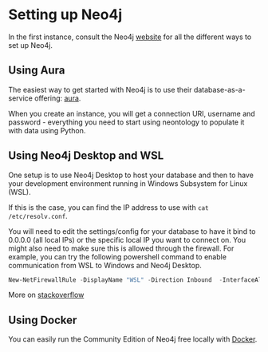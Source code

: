# Setting up Neo4j

In the first instance, consult the Neo4j [website](https://neo4j.com) for all the different ways to set up Neo4j.

## Using Aura

The easiest way to get started with Neo4j is to use their database-as-a-service offering: [aura](https://neo4j.com/cloud/platform/aura-graph-database/).

When you create an instance, you will get a connection URI, username and password - everything you need to start using neontology to populate it with data using Python.

## Using Neo4j Desktop and WSL

One setup is to use Neo4j Desktop to host your database and then to have your development environment running in Windows Subsystem for Linux (WSL).

If this is the case, you can find the IP address to use with `cat /etc/resolv.conf`.

You will need to edit the settings/config for your database to have it bind to 0.0.0.0 (all local IPs) or the specific local IP you want to connect on. You might also need to make sure this is allowed through the firewall. For example, you can try the following powershell command to enable communication from WSL to Windows and Neo4j Desktop.

```powershell
New-NetFirewallRule -DisplayName "WSL" -Direction Inbound  -InterfaceAlias "vEthernet (WSL)"  -Action Allow
```

More on [stackoverflow](https://superuser.com/questions/1535269/how-to-connect-wsl-to-a-windows-localhost)

## Using Docker

You can easily run the Community Edition of Neo4j free locally with [Docker](https://neo4j.com/developer/docker/).

